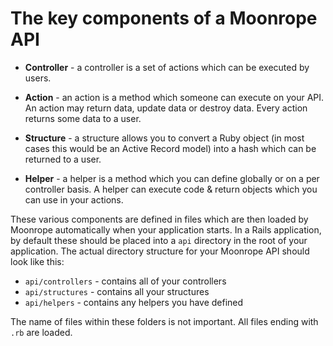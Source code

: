 # The key components of a Moonrope API

* **Controller** - a controller is a set of actions which can be executed by
  users.

* **Action** - an action is a method which someone can execute on your API. An
  action may return data, update data or destroy data. Every action returns
  some data to a user.

* **Structure** - a structure allows you to convert a Ruby object (in most
  cases this would be an Active Record model) into a hash which can be returned
  to a user.

* **Helper** - a helper is a method which you can define globally or on a
  per controller basis. A helper can execute code & return objects which you
  can use in your actions.

These various components are defined in files which are then loaded by
Moonrope automatically when your application starts. In a Rails application,
by default these should be placed into a `api` directory in the root of
your application. The actual directory structure for your Moonrope API should
look like this:

* `api/controllers` - contains all of your controllers
* `api/structures` - contains all your structures
* `api/helpers` - contains any helpers you have defined

The name of files within these folders is not important. All files ending with
`.rb` are loaded.
